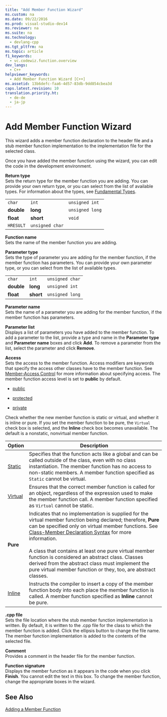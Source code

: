 ```yaml
---
title: "Add Member Function Wizard"
ms.custom: na
ms.date: 09/22/2016
ms.prod: visual-studio-dev14
ms.reviewer: na
ms.suite: na
ms.technology: 
  - devlang-cpp
ms.tgt_pltfrm: na
ms.topic: article
f1_keywords: 
  - vc.codewiz.function.overview
dev_langs: 
  - C++
helpviewer_keywords: 
  - Add Member Function Wizard [C++]
ms.assetid: 13b6defc-faa6-4d57-83db-9dd854cbea3d
caps.latest.revision: 10
translation.priority.ht: 
  - de-de
  - ja-jp
---
```

# Add Member Function Wizard
This wizard adds a member function declaration to the header file and a stub member function implementation to the implementation file for the selected class.  
  
 Once you have added the member function using the wizard, you can edit the code in the development environment.  
  
 **Return type**  
 Sets the return type for the member function you are adding. You can provide your own return type, or you can select from the list of available types. For information about the types, see [Fundamental Types](../vs140/fundamental-types---c---.md).  
  
||||  
|-|-|-|  
|`char`|`int`|`unsigned int`|  
|**double**|**long**|`unsigned long`|  
|**float**|**short**|`void`|  
|`HRESULT`|`unsigned char`||  
  
 **Function name**  
 Sets the name of the member function you are adding.  
  
 **Parameter type**  
 Sets the type of parameter you are adding for the member function, if the member function has parameters. You can provide your own parameter type, or you can select from the list of available types.  
  
||||  
|-|-|-|  
|`char`|`int`|`unsigned char`|  
|**double**|**long**|`unsigned int`|  
|**float**|**short**|`unsigned long`|  
  
 **Parameter name**  
 Sets the name of a parameter you are adding for the member function, if the member function has parameters.  
  
 **Parameter list**  
 Displays a list of parameters you have added to the member function. To add a parameter to the list, provide a type and name in the **Parameter type** and **Parameter name** boxes and click **Add**. To remove a parameter from the list, select the parameter and click **Remove**.  
  
 **Access**  
 Sets the access to the member function. Access modifiers are keywords that specify the access other classes have to the member function. See [Member-Access Control](../vs140/member-access-control--c---.md) for more information about specifying access. The member function access level is set to **public** by default.  
  
-   [public](../vs140/public--c---.md)  
  
-   [protected](../vs140/protected--c---.md)  
  
-   [private](../vs140/private--c---.md)  
  
 Check whether the new member function is static or virtual, and whether it is inline or pure. If you set the member function to be pure, the `Virtual` check box is selected, and the **Inline** check box becomes unavailable. The default is a nonstatic, nonvirtual member function.  
  
|Option|Description|  
|------------|-----------------|  
|[Static](../vs140/static--c---.md)|Specifies that the function acts like a global and can be called outside of the class, even with no class instantiation. The member function has no access to non-static members. A member function specified as `Static` cannot be virtual.|  
|[Virtual](../vs140/virtual--c---.md)|Ensures that the correct member function is called for an object, regardless of the expression used to make the member function call. A member function specified as `Virtual` cannot be static.|  
|**Pure**|Indicates that no implementation is supplied for the virtual member function being declared; therefore, **Pure** can be specified only on virtual member functions. See [Class-Member Declaration Syntax](../vs140/class-member-declaration-syntax.md) for more information.<br /><br /> A class that contains at least one pure virtual member function is considered an abstract class. Classes derived from the abstract class must implement the pure virtual member function or they, too, are abstract classes.|  
|[Inline](../vs140/inline-functions--c---.md)|Instructs the compiler to insert a copy of the member function body into each place the member function is called. A member function specified as **Inline** cannot be pure.|  
  
 **.cpp file**  
 Sets the file location where the stub member function implementation is written. By default, it is written to the .cpp file for the class to which the member function is added. Click the ellipsis button to change the file name. The member function implementation is added to the contents of the selected file.  
  
 **Comment**  
 Provides a comment in the header file for the member function.  
  
 **Function signature**  
 Displays the member function as it appears in the code when you click **Finish**. You cannot edit the text in this box. To change the member function, change the appropriate boxes in the wizard.  
  
## See Also  
 [Adding a Member Function](../vs140/adding-a-member-function--visual-c---.md)